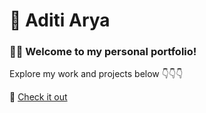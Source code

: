 # 🌟 Aditi Arya  

### 👩‍💻 Welcome to my personal portfolio!  
Explore my work and projects below 👇👇👇  

🔗 [Check it out](https://aditiarya.netlify.app/)
